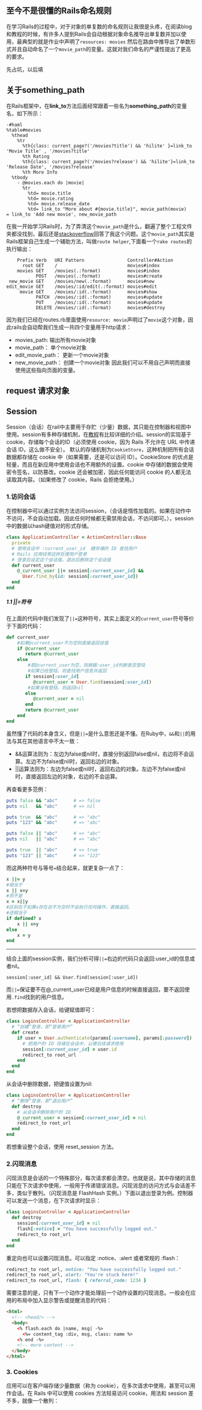 ## 至今不是很懂的Rails命名规则
在学习Rails的过程中，对于对象的单复数的命名规则让我很是头疼，在阅读blog和教程的时候，有许多人提到Rails会自动根据对象命名推导出单复数并加以使用，最典型的就是作业中声明了`resources: movies` 然后在路由中推导出了单数形式并且自动命名了一个`movie_path`的变量。这就对我们命名的严谨性提出了更高的要求。

先占坑，以后填


## 关于something_path
在Rails框架中，在**link_to**方法后面经常跟着一些名为**something_path**的变量名，如下所示：
```haml
-#haml
%table#movies
  %thead
    %tr
      %th{class: current_page?('/movies?title') && 'hilite' }=link_to 'Movie Title' , '/movies?title'
      %th Rating
      %th{class: current_page?('/movies?release') && 'hilite'}=link_to 'Release Date', '/movies?release'
      %th More Info
  %tbody
    - @movies.each do |movie|
      %tr
        %td= movie.title 
        %td= movie.rating
        %td= movie.release_date
        %td= link_to "More about #{movie.title}", movie_path(movie)
= link_to 'Add new movie', new_movie_path
```
在我一开始学习Rails时，为了弄清这个`movie_path`是什么，翻遍了整个工程文件夹都没找到，最后还是[stackoverflow](https://stackoverflow.com/questions/25820138/what-is-the-path-method-in-ruby-on-rails)回答了我这个问题。这个`movie_path`其实是Rails框架自己生成一个辅助方法，叫做`route helper`,下面看一个`rake routes`的执行输出：
```
    Prefix Verb   URI Pattern                Controller#Action
      root GET    /                          movies#index
    movies GET    /movies(.:format)          movies#index
           POST   /movies(.:format)          movies#create
 new_movie GET    /movies/new(.:format)      movies#new
edit_movie GET    /movies/:id/edit(.:format) movies#edit
     movie GET    /movies/:id(.:format)      movies#show
           PATCH  /movies/:id(.:format)      movies#update
           PUT    /movies/:id(.:format)      movies#update
           DELETE /movies/:id(.:format)      movies#destroy
```
因为我们已经在routes.rb里面使用`resource: movie`声明过了`movie`这个对象，因此rails会自动帮我们生成一共四个变量用于http请求：
* movies_path: 输出所有movie对象
* movie_path： 单个movie对象
* edit_movie_path： 更新一个movie对象
* new_movie_path： 创建一个movie对象
因此我们可以不用自己声明而直接使用这些指向页面的变量。

## request 请求对象



## Session
Session（会话）在rail中主要用于存贮（少量）数据，其只能在控制器和视图中使用。session有多种存储机制，在[教程](https://ruby-china.github.io/rails-guides/action_controller_overview.html#session)有比较详细的介绍。session的实现基于cookie，存储每个会话的ID（必须使用 cookie，因为 Rails 不允许在 URL 中传递会话 ID，这么做不安全）。
默认的存储机制为`CookieStore`，这种机制把所有会话数据都存储在 cookie 中（如果需要，还是可以访问 ID）。CookieStore 的优点是轻量，而且在新应用中使用会话也不用额外的设置。cookie 中存储的数据会使用密令签名，以防篡改。cookie 还会被加密，因此任何能访问 cookie 的人都无法读取其内容。（如果修改了 cookie，Rails 会拒绝使用。）

### 1.访问会话
在控制器中可以通过实例方法访问session，（会话是惰性加载的。如果在动作中不访问，不会自动加载。因此任何时候都无需禁用会话，不访问即可。），session中的数据以hash键值对的形式存储。
```ruby
class ApplicationController < ActionController::Base
  private
  # 使用会话中 :current_user_id  键存储的 ID 查找用户
  # Rails 应用经常这样处理用户登录
  # 登录后设定这个会话值，退出后删除这个会话值
  def current_user
    @_current_user ||= session[:current_user_id] &&
      User.find_by(id: session[:current_user_id])
  end
end
```
##### 1.1 ||=符号
在上面的代码中我们发现了`||=`这种符号，其实上面定义的`current_user`符号等价于下面的代码：
```ruby
def current_user
    #如果@current_user不为空则直接返回该值
    if @current_user
       return @current_user
    else
        #若@current_user为空，则根据:user_id判断是否登陆
        #如果已经登陆，则查找用户信息并返回
       if session[:user_id]
          @current_user = User.find(session[:user_id])
        #如果没有登陆，则返回nil
       else
          @current_user = nil
       end
       return @current_user
    end
end
```
虽然懂了代码的本身含义，但是`||=`是什么意思还是不懂。在Ruby中，`&&`和`||`的用法与其在其他语言中不太一致：
* &&运算法则为：左边为false或nil时，直接分别返回false或nil，右边将不会运算。左边不为false或nil时，返回右边的对象。
* ||运算法则为：左边为false或nil时，返回右边的对象。左边不为false或nil时，直接返回左边的对象，右边的不会运算。

再查看更多范例：
```ruby
puts false && "abc"      # => false
puts nil   && "abc"      # => nil

puts true  && "abc"      # => "abc"
puts "123" && "abc"      # => "abc"

puts false || "abc"      # => "abc"
puts nil   || "abc"      # => "abc"

puts true  || "abc"      # => true
puts "123" || "abc"      # => "123"
```
而这两种符号与等号`=`结合起来，就更复杂一点了：
```ruby
x ||= y
#相当于
x || x=y
#而不是
x = x||y
#区别在于如果x存在且不为空时不会执行任何操作，直接返回。
#还相当于
if defined? x
    x || x=y
else
    x = y
end
```
---
结合上面的session实例，我们分析可得`||=`右边的代码只会返回:user_id的信息或者nil。
```
session[:user_id] && User.find(session[:user_id])
```
而`||=`保证要不在@_current_user已经是用户信息的时候直接返回，要不返回使用`.find`找到的用户信息。

若想把数据存入会话，给键赋值即可：
```ruby
class LoginsController < ApplicationController
  # “创建”登录，即“登录用户”
  def create
    if user = User.authenticate(params[:username], params[:password])
      # 把用户的 ID 存储在会话中，以便后续请求使用
      session[:current_user_id] = user.id
      redirect_to root_url
    end
  end
end
```
从会话中删除数据，把键值设置为nil:
```ruby
class LoginsController < ApplicationController
  # “删除”登录，即“退出用户”
  def destroy
    # 从会话中删除用户的 ID
    @_current_user = session[:current_user_id] = nil
    redirect_to root_url
  end
end
```
若想重设整个会话，使用 reset_session 方法。

### 2.闪现消息
闪现消息是会话的一个特殊部分，每次请求都会清空。也就是说，其中存储的消息只能在下次请求中使用，一般用于传递错误消息。闪现消息的访问方式与会话差不多，类似于散列。（闪现消息是 FlashHash 实例。）下面以退出登录为例。控制器可以发送一个消息，在下次请求时显示：
```ruby
class LoginsController < ApplicationController
  def destroy
    session[:current_user_id] = nil
    flash[:notice] = "You have successfully logged out."
    redirect_to root_url
  end
end
```
重定向也可以设置闪现消息。可以指定 :notice、:alert 或者常规的 :flash：
```ruby
redirect_to root_url, notice: "You have successfully logged out."
redirect_to root_url, alert: "You're stuck here!"
redirect_to root_url, flash: { referral_code: 1234 }
```
需要注意的是，只有下一个动作才能处理前一个动作设置的闪现消息。一般会在应用的布局中加入显示警告或提醒消息的代码：
```html
<html>
  <!-- <head/> -->
  <body>
    <% flash.each do |name, msg| -%>
      <%= content_tag :div, msg, class: name %>
    <% end -%>
    <!-- more content -->
  </body>
</html>
```
### 3. Cookies
应用可以在客户端存储少量数据（称为 cookie），在多次请求中使用，甚至可以用作会话。在 Rails 中可以使用 cookies 方法轻易访问 cookie，用法和 session 差不多，就像一个散列：
